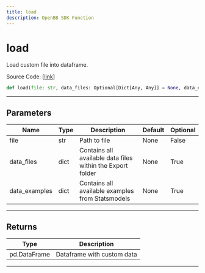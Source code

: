 ```yaml
---
title: load
description: OpenBB SDK Function
---
```


# load

Load custom file into dataframe.

Source Code: [[link](https://github.com/OpenBB-finance/OpenBBTerminal/tree/main/openbb_terminal/common/common_model.py#L53)]

```python
def load(file: str, data_files: Optional[Dict[Any, Any]] = None, data_examples: Optional[Dict[Any, Any]] = None) -> pd.DataFrame
```

---

## Parameters

| Name | Type | Description | Default | Optional |
| ---- | ---- | ----------- | ------- | -------- |
| file | str | Path to file | None | False |
| data_files | dict | Contains all available data files within the Export folder | None | True |
| data_examples | dict | Contains all available examples from Statsmodels | None | True |


---

## Returns

| Type | Description |
| ---- | ----------- |
| pd.DataFrame | Dataframe with custom data |
---


